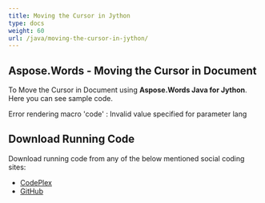 ```yaml
---
title: Moving the Cursor in Jython
type: docs
weight: 60
url: /java/moving-the-cursor-in-jython/
---
```


## **Aspose.Words - Moving the Cursor in Document**
To Move the Cursor in Document using **Aspose.Words Java for Jython**. Here you can see sample code.

Error rendering macro 'code' : Invalid value specified for parameter lang
## **Download Running Code**
Download running code from any of the below mentioned social coding sites:

- [CodePlex](https://asposewordsjavajython.codeplex.com/releases/view/619260)
- [GitHub](https://github.com/aspose-words/Aspose.Words-for-Java/releases/tag/Aspose.Words_Java_for_Jython-v1.0.0)
